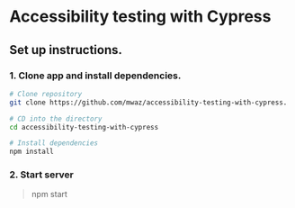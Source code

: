# Accessibility testing with Cypress

## Set up instructions.

### 1. Clone app and install dependencies.
```bash
# Clone repository
git clone https://github.com/mwaz/accessibility-testing-with-cypress.

# CD into the directory 
cd accessibility-testing-with-cypress

# Install dependencies 
npm install
```

### 2. Start server

> npm start
